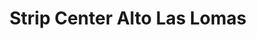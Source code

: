 ---
title: "Strip Center Alto Las Lomas"
url: /concepcion/strip-center-alto-las-lomas/
shop: general
---